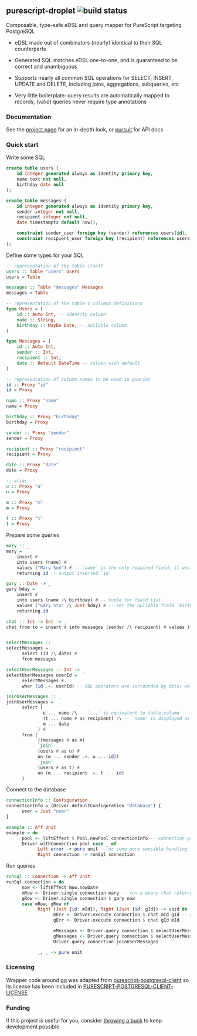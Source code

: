 ## purescript-droplet ![build status](https://github.com/easafe/purescript-droplet/actions/workflows/CI.yml/badge.svg)

Composable, type-safe eDSL and query mapper for PureScript targeting PostgreSQL

* eDSL made out of combinators (nearly) identical to their SQL counterparts

* Generated SQL matches eDSL one-to-one, and is guaranteed to be correct and unambiguous

* Supports nearly all common SQL operations for SELECT, INSERT, UPDATE and DELETE, including joins, aggregations, subqueries, etc

* Very little boilerplate: query results are automatically mapped to records, (valid) queries never require type annotations


### Documentation

See the [project page](https://droplet.asafe.dev/) for an in-depth look, or [pursuit](https://pursuit.purescript.org/packages/purescript-droplet) for API docs


### Quick start

Write some SQL

```sql
create table users (
    id integer generated always as identity primary key,
    name text not null,
    birthday date null
);

create table messages (
    id integer generated always as identity primary key,
    sender integer not null,
    recipient integer not null,
    date timestamptz default now(),

    constraint sender_user foreign key (sender) references users(id),
    constraint recipient_user foreign key (recipient) references users(id)
);
```

Define some types for your SQL

```purescript
-- representation of the table itself
users :: Table "users" Users
users = Table

messages :: Table "messages" Messages
messages = Table

-- representation of the table's columns definitions
type Users = (
    id :: Auto Int, -- identity column
    name :: String,
    birthday :: Maybe Date, -- nullable column
)

type Messages = (
    id :: Auto Int,
    sender :: Int,
    recipient :: Int,
    date :: Default DateTime -- column with default
)

-- representation of column names to be used in queries
id :: Proxy "id"
id = Proxy

name :: Proxy "name"
name = Proxy

birthday :: Proxy "birthday"
birthday = Proxy

sender :: Proxy "sender"
sender = Proxy

recipient :: Proxy "recipient"
recipient = Proxy

date :: Proxy "date"
date = Proxy

-- alias
u :: Proxy "u"
u = Proxy

m :: Proxy "m"
m = Proxy

t :: Proxy "t"
t = Proxy
```

Prepare some queries

```purescript
mary :: _
mary =
    insert #
    into users (name) #
    values ("Mary Sue") # -- `name` is the only required field; it would be a type error to set `id`, as it is an identity column
    returning id -- output inserted `id`

gary :: Date -> _
gary bday =
    insert #
    into users (name /\ birthday) # -- tuple for field list
    values ("Gary Stu" /\ Just bday) # -- set the nullable field `birthday`
    returning id

chat :: Int -> Int -> _
chat from to = insert # into messages (sender /\ recipient) # values (from /\ to) -- `date` has a default value


selectMessages :: _
selectMessages =
      select (id /\ date) #
      from messages

selectUserMessages :: Int -> _
selectUserMessages userId =
      selectMessages #
      wher (id .=. userId) -- SQL operators are surrounded by dots; we can compare `id` to `userId` as type wrappers such as `Auto` are automatically stripped

joinUserMessages :: _
joinUserMessages =
      select (
              u ... name /\ -- `...` is equivalent to table.column
              (t ... name # as recipient) /\ -- `name` is displayed as recipient
              m ... date
            ) #
      from (
            ((messages # as m)
            `join`
            (users # as u) #
            on (m ... sender .=. u ... id))
            `join`
            (users # as t) #
            on (m ... recipient .=. t ... id)
      )
```

Connect to the database

```purescript
connectionInfo :: Configuration
connectionInfo = (Driver.defaultConfiguration "database") {
      user = Just "user"
}

example :: Aff Unit
example = do
      pool <- liftEffect $ Pool.newPool connectionInfo -- connection pool from PostgreSQL
      Driver.withConnection pool case _ of
            Left error -> pure unit -- or some more sensible handling
            Right connection -> runSql connection
```

Run queries

```purescript
runSql :: Connection -> Aff Unit
runSql connection = do
      now <- liftEffect Now.nowDate
      mRow <- Driver.single connection mary -- run a query that returns a single row
      gRow <- Driver.single connection $ gary now
      case mRow, gRow of
            Right (Just {id: mId}), Right (Just {id: gId}) -> void do
                  mErr <- Driver.execute connection $ chat mId gId -- run a query that doesn't produce an output
                  gErr <- Driver.execute connection $ chat gId mId

                  mMessages <- Driver.query connection $ selectUserMessages mId -- run a query that returns rows
                  gMessages <- Driver.query connection $ selectUserMessages gId -- rows are always records, the keys are the projected columns
                  Driver.query connection joinUserMessages

            _, _ -> pure unit
```



### Licensing

Wrapper code around [pg](https://github.com/brianc/node-postgres) was adapted from [purescript-postgresql-client](https://github.com/rightfold/purescript-postgresql-client) so its license has been included in [PURESCRIPT-POSTGRESQL-CLIENT-LICENSE](PURESCRIPT-POSTGRESQL-CLIENT-LICENSE)

### Funding

If this project is useful for you, consider [throwing a buck](https://asafe.dev/donate) to keep development possible